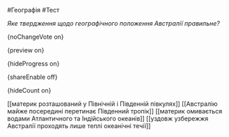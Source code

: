 #Географія #Тест

*Яке твердження щодо географічного положення Австралії правильне?*

{noChangeVote on}

{preview on}

{hideProgress on}

{shareEnable off}

{hideCount on}

[[материк розташований у Північній і Південній півкулях]]
[[Австралію майже посередині перетинає Південний тропік]]
[[материк омивається водами Атлантичного та Індійського океанів]]
[[уздовж узбережжя Австралії проходять лише теплі океанічні течії]]
